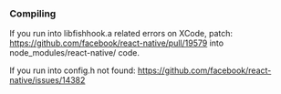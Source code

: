 
### Compiling
If you run into libfishhook.a related errors on XCode, patch:
https://github.com/facebook/react-native/pull/19579
into node_modules/react-native/ code.

If you run into config.h not found:
https://github.com/facebook/react-native/issues/14382